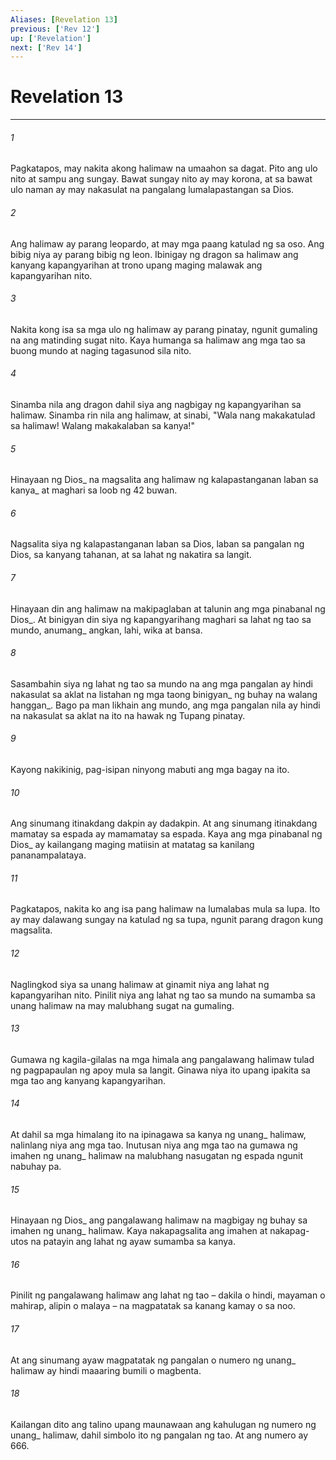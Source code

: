 ```yaml
---
Aliases: [Revelation 13]
previous: ['Rev 12']
up: ['Revelation']
next: ['Rev 14']
---
```

# Revelation 13

***






















###### 1 










Pagkatapos, may nakita akong halimaw na umaahon sa dagat. Pito ang ulo nito at sampu ang sungay. Bawat sungay nito ay may korona, at sa bawat ulo naman ay may nakasulat na pangalang lumalapastangan sa Dios. 





















###### 2 










Ang halimaw ay parang leopardo, at may mga paang katulad ng sa oso. Ang bibig niya ay parang bibig ng leon. Ibinigay ng dragon sa halimaw ang kanyang kapangyarihan at trono upang maging malawak ang kapangyarihan nito. 





















###### 3 










Nakita kong isa sa mga ulo ng halimaw ay parang pinatay, ngunit gumaling na ang matinding sugat nito. Kaya humanga sa halimaw ang mga tao sa buong mundo at naging tagasunod sila nito. 





















###### 4 










Sinamba nila ang dragon dahil siya ang nagbigay ng kapangyarihan sa halimaw. Sinamba rin nila ang halimaw, at sinabi, "Wala nang makakatulad sa halimaw! Walang makakalaban sa kanya!" 





















###### 5 










Hinayaan ng Dios_ na magsalita ang halimaw ng kalapastanganan laban sa kanya_ at maghari sa loob ng 42 buwan. 





















###### 6 










Nagsalita siya ng kalapastanganan laban sa Dios, laban sa pangalan ng Dios, sa kanyang tahanan, at sa lahat ng nakatira sa langit. 





















###### 7 










Hinayaan din ang halimaw na makipaglaban at talunin ang mga pinabanal ng Dios_. At binigyan din siya ng kapangyarihang maghari sa lahat ng tao sa mundo, anumang_ angkan, lahi, wika at bansa. 





















###### 8 










Sasambahin siya ng lahat ng tao sa mundo na ang mga pangalan ay hindi nakasulat sa aklat na listahan ng mga taong binigyan_ ng buhay na walang hanggan_. Bago pa man likhain ang mundo, ang mga pangalan nila ay hindi na nakasulat sa aklat na ito na hawak ng Tupang pinatay. 





















###### 9 










Kayong nakikinig, pag-isipan ninyong mabuti ang mga bagay na ito. 





















###### 10 










Ang sinumang itinakdang dakpin ay dadakpin. At ang sinumang itinakdang mamatay sa espada ay mamamatay sa espada. Kaya ang mga pinabanal ng Dios_ ay kailangang maging matiisin at matatag sa kanilang pananampalataya. 





















###### 11 










Pagkatapos, nakita ko ang isa pang halimaw na lumalabas mula sa lupa. Ito ay may dalawang sungay na katulad ng sa tupa, ngunit parang dragon kung magsalita. 





















###### 12 










Naglingkod siya sa unang halimaw at ginamit niya ang lahat ng kapangyarihan nito. Pinilit niya ang lahat ng tao sa mundo na sumamba sa unang halimaw na may malubhang sugat na gumaling. 





















###### 13 










Gumawa ng kagila-gilalas na mga himala ang pangalawang halimaw tulad ng pagpapaulan ng apoy mula sa langit. Ginawa niya ito upang ipakita sa mga tao ang kanyang kapangyarihan. 





















###### 14 










At dahil sa mga himalang ito na ipinagawa sa kanya ng unang_ halimaw, nalinlang niya ang mga tao. Inutusan niya ang mga tao na gumawa ng imahen ng unang_ halimaw na malubhang nasugatan ng espada ngunit nabuhay pa. 





















###### 15 










Hinayaan ng Dios_ ang pangalawang halimaw na magbigay ng buhay sa imahen ng unang_ halimaw. Kaya nakapagsalita ang imahen at nakapag-utos na patayin ang lahat ng ayaw sumamba sa kanya. 





















###### 16 










Pinilit ng pangalawang halimaw ang lahat ng tao – dakila o hindi, mayaman o mahirap, alipin o malaya – na magpatatak sa kanang kamay o sa noo. 





















###### 17 










At ang sinumang ayaw magpatatak ng pangalan o numero ng unang_ halimaw ay hindi maaaring bumili o magbenta. 





















###### 18 










Kailangan dito ang talino upang maunawaan ang kahulugan ng numero ng unang_ halimaw, dahil simbolo ito ng pangalan ng tao. At ang numero ay 666.
